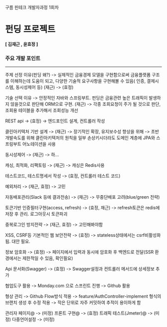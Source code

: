 구름 핀테크 개발자과정 1회차

# 펀딩 프로젝트

**[ 김재근 , 윤효정 ]**

### 주요 개발 포인트
--------------------------------------------------------------------------------------------
주제 선정 이유(펀딩 왜?)
-> 실제적인 금융경제 모델을 구현함으로써 금융플랫폼 구조를 이해하는데 도움이 되고,
    다양한 기술적 요구사항을 구현해볼 수 있음( 인증, 결제시스템, 동시성제어 등) (재근)
-> (효정)

기술 선택 이유 
-> 안정적인 자바와 스프링부트. 펀딩은 금융관련 높은 트래픽이 발생하지 않을것으로 판단해 ORM으로 구현. (재근)
-> 각종 조회요청이 주가 될 것으로 판단, 조회용 테이블을 추가해서 조회성능 개선

REST api -> (효정) 
-> 엔드포인트 설계, 컨트롤러 작성

클린아키텍처 기반 설계 -> (재근)
-> 장기적인 확장, 유지보수성 향상을 위해 
-> 초반 개발속도를 위해 클린아키텍처의 원칙을 일부 손상키시더라도 도메인 계층에 JPA와 스프링부트 어노테이션을 사용

동시성제어 -> (재근)
-> 하...

캐싱, 최적화, 리팩토링 -> (재근)
-> 캐싱은 Redis사용

테스트코드, 테스트명세서 작성 -> (효정, 컨트롤러 테스트 코드)

예외처리 -> (재근, 효정)
-> 고민

자동배포관리(Slack 등에 결과전송) -> (재근)
-> 무중단배포 고려(blue/green 전략) 

토큰기반 인증필터구현(access, refresh) -> (효정, 재근)
-> refresh토큰은 redis에 저장 후 관리. 로그아웃시 토큰파괴

중복로그인 방지전략 -> (재근, 효정)
-> 고민해봐야함

XSS, CSRF등 기본적인 웹 보안전략 -> (효정)
-> stateless상태에서는 csrf비활성화됨. 대안 필요.

정보 암호화 -> (효정)
-> 페이지에서 입력과 동시에 암호화 후 백엔드로 전달(SSR 환경에서는 제한적일 수 있음, 확인필요)

Api 문서화(Swagger) -> (효정)
-> Swagger설정과 컨트롤러 메서드에 상세정보 추가

협업도구 활용
-> Monday.com 으로 스프린트 진행
-> Github 활용

형상 관리
-> Github Flow방식 적용
-> feature/AuthController-implement 형식의 브랜치 생성 후 수정 적용
-> 작은 단위로 자주 커밋하여 추적이 용이하게 함

관리자 페이지@ -> (미정)
프론트 구현@ -> (효정)
트래픽 테스트(Jmeter)@ -> (미정)
다중언어설정 -> (미정)





